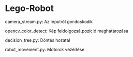 # Lego-Robot
camera_stream.py: Az inputról gondoskodik

opencv_color_detect: Kép feldolgozsá,pozíció meghatározása

decision_tree.py: Döntés hozatal

robot_movement.py: Motorok vezérlése

